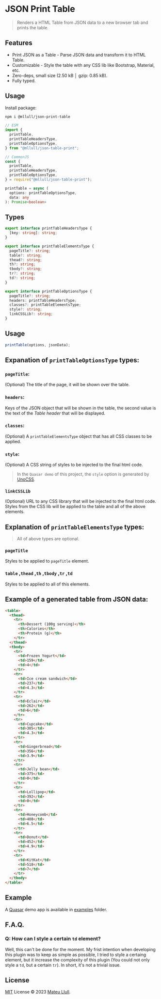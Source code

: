 # JSON Print Table

> Renders a HTML Table from JSON data to a new browser tab and prints the table.

## Features

- Print JSON as a Table - Parse JSON data and transform it to HTML Table.
- Customizable - Style the table with any CSS lib like Bootstrap, Material, etc.
- Zero-deps, small size (2.50 kB │ gzip: 0.85 kB).
- Fully typed.

## Usage

Install package:

```bash
npm i @mllull/json-print-table
```

```ts
// ESM
import {
  printTable,
  printTableHeadersType,
  printTableOptionsType,
} from "@mllull/json-table-print";

// CommonJS
const {
  printTable,
  printTableHeadersType,
  printTableOptionsType,
} = require("@mllull/json-table-print");
```

```ts
printTable = async (
  options: printTableOptionsType,
  data: any
): Promise<boolean>
```

## Types

```ts
export interface printTableHeadersType {
  [key: string]: string;
}

export interface printTableElementsType {
  pageTitle?: string;
  table?: string;
  thead?: string;
  th?: string;
  tbody?: string;
  tr?: string;
  td?: string;
}

export interface printTableOptionsType {
  pageTitle?: string;
  headers: printTableHeadersType;
  classes?: printTableElementsType;
  style?: string;
  linkCSSLib?: string;
}
```

## Usage

```ts
printTable(options, jsonData);
```

## Expanation of `printTableOptionsType` types:

### `pageTitle`:

(Optional) The title of the page, it will be shown over the table.

### `headers`:

Keys of the JSON object that will be shown in the table, the second value is the text of the _Table header_ that will be displayed.

### `classes`:

(Optional) A `printTableElementsType` object that has all CSS classes to be applied.

### `style`:

(Optional) A CSS string of styles to be injected to the final html code.

> In the `Quasar demo` of this project, the `style` option is generated by [UnoCSS](https://github.com/unocss/unocss).

### `linkCSSLib`

(Optional) URL to any CSS library that will be injected to the final html code. Styles from the CSS lib will be applied to the table and all of the above elements.

## Explanation of `printTableElementsType` types:

> All of above types are optional.

### `pageTitle`

Styles to be applied to `pageTitle` element.

### `table` ,`thead` ,`th` ,`tbody` ,`tr` ,`td`

Styles to be applied to all of this elements.

## Example of a generated table from JSON data:

```html
<table>
  <thead>
    <tr>
      <th>Dessert (100g serving)</th>
      <th>Calories</th>
      <th>Protein (g)</th>
    </tr>
  </thead>
  <tbody>
    <tr>
      <td>Frozen Yogurt</td>
      <td>159</td>
      <td>4</td>
    </tr>
    <tr>
      <td>Ice cream sandwich</td>
      <td>237</td>
      <td>4.3</td>
    </tr>
    <tr>
      <td>Eclair</td>
      <td>262</td>
      <td>6</td>
    </tr>
    <tr>
      <td>Cupcake</td>
      <td>305</td>
      <td>4.3</td>
    </tr>
    <tr>
      <td>Gingerbread</td>
      <td>356</td>
      <td>3.9</td>
    </tr>
    <tr>
      <td>Jelly bean</td>
      <td>375</td>
      <td>0</td>
    </tr>
    <tr>
      <td>Lollipop</td>
      <td>392</td>
      <td>0</td>
    </tr>
    <tr>
      <td>Honeycomb</td>
      <td>408</td>
      <td>6.5</td>
    </tr>
    <tr>
      <td>Donut</td>
      <td>452</td>
      <td>4.9</td>
    </tr>
    <tr>
      <td>KitKat</td>
      <td>518</td>
      <td>7</td>
    </tr>
  </tbody>
</table>
```

## Example

A [Quasar](https://quasar.dev/) demo app is available in [examples](./examples/) folder.

## F.A.Q.

### Q: How can I style a certain `td` element?

Well, this can't be done for the moment. My frist intention when developing this plugin was to keep as simple as possible, I tried to style a certaing element, but it increase the complexity of this plugin (You could not only style a `td`, but a certain `tr`). In short, it's not a trivial issue.

## License

[MIT](./LICENSE) License © 2023 [Mateu Llull](https://github.com/mllull).
